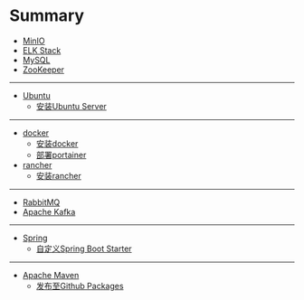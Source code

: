 # Summary
<!-- 中间件/服务 -->
* [MinIO](middleware/MinIO.md)
* [ELK Stack](middleware/ELK_Stack.md)
* [MySQL](middleware/MySQL.md)
* [ZooKeeper](middleware/ZooKeeper.md)

---
<!-- 操作系统 -->
* [Ubuntu](ubuntu/README.md)
  * [安装Ubuntu Server](ubuntu/install_ubuntu_server.md)

---
<!-- 容器 -->
* [docker](docker/README.md)
  * [安装docker](docker/install_docker.md)
  * [部署portainer](docker/install_portainer.md)
* [rancher](rancher/README.md)
  * [安装rancher](rancher/install_rancher.md)

--- 
<!-- 消息队列 -->
* [RabbitMQ](MQ/rabbitmq.md)
* [Apache Kafka](MQ/kafka.md)

---
<!-- Java框架 -->
* [Spring](spring/README.md)
  * [自定义Spring Boot Starter](spring/creating_spring_boot_starter.md)

---
<!-- 其他工具(Tools) -->
* [Apache Maven](maven/README.md)
  * [发布至Github Packages](maven/publish_to_github_packages.md)